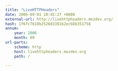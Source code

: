 ```yaml
---
title: "LiveHTTPHeaders"
date: 2006-09-01 10:45:27 +0000
external-url: http://livehttpheaders.mozdev.org/
hash: 1f6fc7610b252683381b2ecb8b351758
annum:
    year: 2006
    month: 09
url-parts:
    scheme: http
    host: livehttpheaders.mozdev.org
    path: /

---
```



